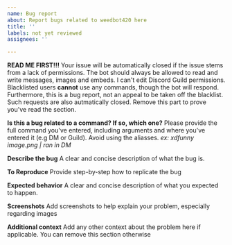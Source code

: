 ```yaml
---
name: Bug report
about: Report bugs related to weedbot420 here
title: ''
labels: not yet reviewed
assignees: ''

---
```


**READ ME FIRST!!!**
Your issue will be automatically closed if the issue stems from a lack of permissions. The bot should always be allowed to read and write messages, images and embeds. I can't edit Discord Guild permissions. Blacklisted users **cannot** use any commands, though the bot will respond.
Furthermore, this is a bug report, not an appeal to be taken off the blacklist. Such requests are also autmatically closed. Remove this part to prove you've read the section.

**Is this a bug related to a command? If so, which one?**
Please provide the full command you've entered, including arguments and where you've entered it (e.g DM or Guild). Avoid using the aliasses. 
*ex: xdfunny image.png | ran in DM*

**Describe the bug**
A clear and concise description of what the bug is.

**To Reproduce**
Provide step-by-step how to replicate the bug

**Expected behavior**
A clear and concise description of what you expected to happen. 

**Screenshots**
Add screenshots to help explain your problem, especially regarding images

**Additional context**
Add any other context about the problem here if applicable. You can remove this section otherwise
